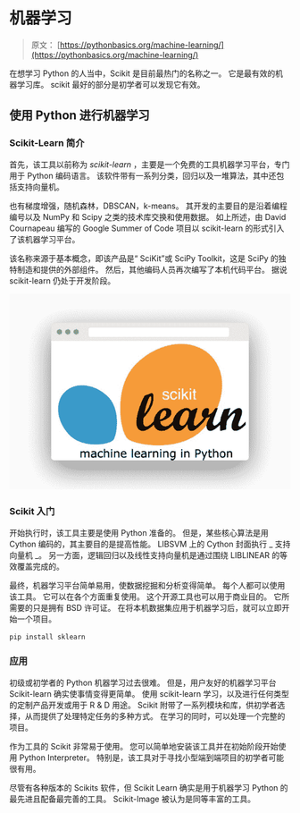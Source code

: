 # 机器学习

> 原文： [https://pythonbasics.org/machine-learning/](https://pythonbasics.org/machine-learning/)

在想学习 Python 的人当中，Scikit 是目前最热门的名称之一。 它是最有效的机器学习库。 scikit 最好的部分是初学者可以发现它有效。



## 使用 Python 进行机器学习

### Scikit-Learn 简介

首先，该工具以前称为 _scikit-learn_ ，主要是一个免费的工具机器学习平台，专门用于 Python 编码语言。 该软件带有一系列分类，回归以及一堆算法，其中还包括支持向量机。

也有梯度增强，随机森林，DBSCAN，k-means。 其开发的主要目的是沿着编程编号以及 NumPy 和 Scipy 之类的技术库交换和使用数据。 如上所述，由 David Cournapeau 编写的 Google Summer of Code 项目以 scikit-learn 的形式引入了该机器学习平台。

该名称来源于基本概念，即该产品是“ SciKit”或 SciPy Toolkit，这是 SciPy 的独特制造和提供的外部组件。 然后，其他编码人员再次编写了本机代码平台。 据说 scikit-learn 仍处于开发阶段。

![sklearn machine learning python](img/fd8e8017293a8080614eefedfdc5c6b2.jpg)

### Scikit 入门

开始执行时，该工具主要是使用 Python 准备的。 但是，某些核心算法是用 Cython 编码的，其主要目的是提高性能。 LIBSVM 上的 Cython 封面执行 _ 支持向量机 _。 另一方面，逻辑回归以及线性支持向量机是通过围绕 LIBLINEAR 的等效覆盖完成的。


最终，机器学习平台简单易用，使数据挖掘和分析变得简单。 每个人都可以使用该工具。 它可以在各个方面重复使用。 这个开源工具也可以用于商业目的。 它所需要的只是拥有 BSD 许可证。 在将本机数据集应用于机器学习后，就可以立即开始一个项目。

```py
pip install sklearn

```

### 应用

初级或初学者的 Python 机器学习过去很难。 但是，用户友好的机器学习平台 Scikit-learn 确实使事情变得更简单。 使用 scikit-learn 学习，以及进行任何类型的定制产品开发或用于 R & D 用途。 Scikit 附带了一系列模块和库，供初学者选择，从而提供了处理特定任务的多种方式。 在学习的同时，可以处理一个完整的项目。

作为工具的 Scikit 非常易于使用。 您可以简单地安装该工具并在初始阶段开始使用 Python Interpreter。 特别是，该工具对于寻找小型端到端项目的初学者可能很有用。

尽管有各种版本的 Scikits 软件，但 Scikit Learn 确实是用于机器学习 Python 的最先进且配备最完善的工具。 Scikit-Image 被认为是同等丰富的工具。
